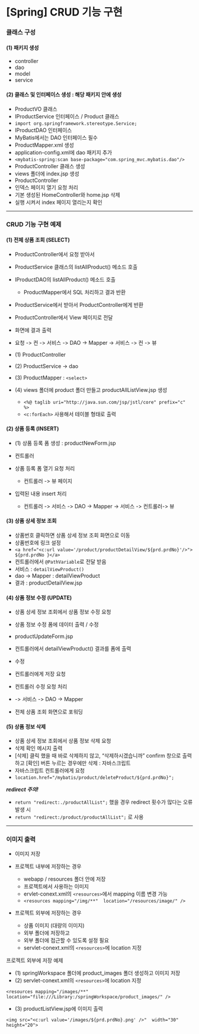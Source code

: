 # [Spring] CRUD 기능 구현 



### 클래스 구성

#### (1) 패키지 생성

-	controller
-	dao
-	model
-	service

#### (2) 클래스 및 인터페이스 생성 : 해당 패키지 안에 생성

-	ProductVO 클래스
-	IProductService 인터페이스 / Product 클래스
-	``import org.springframework.stereotype.Service;``
-	IProductDAO 인터페이스
  -	MyBatis에서는 DAO 인터페이스 필수
-	ProductMapper.xml 생성
  -	application-config.xml에 dao 패키지 추가
  -	``<mybatis-spring:scan base-package="com.spring_mvc.mybatis.dao"/>``
-	ProductController 클래스 생성
-	views 폴더에 index.jsp 생성
-	ProductController 
  -	인덱스 페이지 열기 요청 처리
-	기본 생성된 HomeController와 home.jsp 삭제
-	실행 시켜서 index 페이지 열리는지 확인



<hr>



### CRUD 기능 구현 예제
#### (1) 전체 상품 조회 (SELECT)

- ProductController에서 요청 받아서

- ProductService 클래스의 listAllProduct() 메소드 호출

- IProductDAO의 listAllProduct() 메소드 호출

  -	ProductMapper에서 SQL 처리하고 결과 반환

- ProductService에서 받아서 ProductController에게 반환

- ProductController에서 View 페이지로 전달

- 화면에 결과 출력

- 요청 -> 컨 -> 서비스 -> DAO -> Mapper -> 서비스 -> 컨 -> 뷰

  

- (1) ProductController

- (2) ProductService  -> dao

- (3) ProductMapper : ``<select>``

- (4) views 폴더에 product 폴더 만들고 productAllListView.jsp 생성

  -	``<%@ taglib uri="http://java.sun.com/jsp/jstl/core" prefix="c" %>``
  -	``<c:forEach>`` 사용해서 테이블 형태로 출력




#### (2) 상품 등록 (INSERT)

-	(1) 상품 등록 폼 생성 : productNewForm.jsp
-	컨트롤러
  -	상품 등록 폼 열기 요청 처리
    -	컨트롤러 -> 뷰 페이지

  -	입력된 내용 insert 처리
    -	컨트롤러 -> 서비스 -> DAO -> Mapper -> 서비스 -> 컨트롤러-> 뷰


#### (3) 상품 상세 정보 조회

-	상품번호 클릭하면 상품 상세 정보 조회 화면으로 이동
-	상품번호에 링크 설정
-	``<a href="<c:url value='/product/productDetailView/${prd.prdNo}'/>"> ${prd.prdNo }</a>``
-	컨트롤러에서 ``@PathVariable``로 전달 받음
-	서비스 : ``detailViewProduct()``
-	dao -> Mapper : detailViewProduct
-	결과 : productDetailView.jsp  

#### (4) 상품 정보 수정 (UPDATE)

-	상품 상세 정보 조회에서 상품 정보 수정 요청
-	상품 정보 수정 폼에 데이터 출력 / 수정
  -	productUpdateForm.jsp
  -	컨트롤러에서 detailViewProduct() 결과를 폼에 출력
  -	수정
  -	컨트롤러에게 저장 요청

-	컨트롤러 수정 요청 처리
  -	-> 서비스 -> DAO -> Mapper
  -	전체 상품 조회 화면으로 포워딩


#### (5) 상품 정보 삭제

-	상품 상세 정보 조회에서 상품 정보 삭제 요청
-	삭제 확인 메시지 출력
  -	[삭제] 클릭 했을 때 바로 삭제하지 않고, “삭제하시겠습니까” confirm 창으로 출력하고 [확인] 버튼 누르는 경우에만 삭제 : 자바스크립트
-	자바스크립트 컨트롤러에게 요청
  -	``location.href="/mybatis/product/deleteProduct/${prd.prdNo}";``



***redirect 주의!***

-	``return "redirect:./productAllList";`` 했을 경우 redirect 횟수가 많다는 오류 발생 시
-	``return "redirect:/product/productAllList";`` 로 사용



<hr>



### 이미지 출력

-	이미지 저장
  -	프로젝트 내부에 저장하는 경우
    -	webapp / resources 폴더 안에 저장
    -	프로젝트에서 사용하는 이미지
    -	ervlet-conext.xml의 ``<resources>``에서 mapping  이름 변경 가능
    -	``<resources mapping="/img/**"  location="/resources/image/" />``

  -	프로젝트 외부에 저장하는 경우
    -	상품 이미지 (대량의 이미지)
    -	외부 폴더에 저장하고
    -	외부 폴더에 접근할 수 있도록 설정 필요
    -	servlet-conext.xml의 ``<resources>``에 location 지정




프로젝트 외부에 저장 예제

-	(1) springWorkspace 폴더에 product_images 폴더 생성하고 이미지 저장
-	(2) servlet-conext.xml의 ``<resources>``에 location 지정

```
<resources mapping="/images/**"  location="file:///Library:/springWorkspace/product_images/" />
```



-	(3) productListView.jsp에 이미지 출력

```
<img src="<c:url value='/images/${prd.prdNo}.png' />"  width="30" height="20">
```

